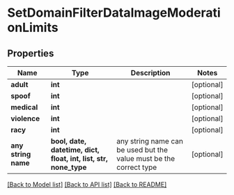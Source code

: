 # SetDomainFilterDataImageModerationLimits


## Properties
Name | Type | Description | Notes
------------ | ------------- | ------------- | -------------
**adult** | **int** |  | [optional] 
**spoof** | **int** |  | [optional] 
**medical** | **int** |  | [optional] 
**violence** | **int** |  | [optional] 
**racy** | **int** |  | [optional] 
**any string name** | **bool, date, datetime, dict, float, int, list, str, none_type** | any string name can be used but the value must be the correct type | [optional]

[[Back to Model list]](../README.md#documentation-for-models) [[Back to API list]](../README.md#documentation-for-api-endpoints) [[Back to README]](../README.md)


